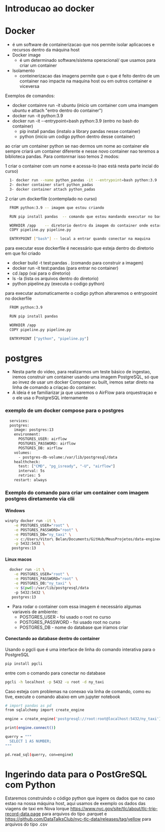 # Introducao ao docker

# Docker
- é um software de containerizacao que nos permite  isolar aplicacoes e recursos dentro da máquina host
- Docker image 
  - é um determinado software/sistema operacional/ que usamos para criar um container
- Isolamento
  - conteinerizacao das imagens permite que o que é feito dentro de um container nao impacte na maquina host ou em outros container e viceversa

Exemplos de comandos:
  - docker containre run -it ubuntu (inicio um container com uma imamgem ubuntu e attach "entro dentro do container")
  - docker run -it python:3.9
  - docker run -it --entrypoint=bash python:3.9 (entro no bash do container)
    - pip install pandas (instalo a library pandas nesse container)
    - python (inicio um codigo python dentro desse container)

ao criar um container python se nao dermos um nome ao container ele sempre criará um container diferente e nesse novo container nao teremos a biblioteca pandas.
Para contonrnar isso temos 2 modos:

1 criar o container com um nome e acessa-lo (nao está nesta parte incial do curso)
```bash
  1- docker run --name python_pandas -it --entrypoint=bash python:3.9
  2- docker container start python_padas
  3- docker container attach python_padas
```
2 criar um dockerfile (contemplado no curso)
```bash  
  FROM python:3.9 -- imagem que estou criando

  RUN pip install pandas  -- comando que estou mandando executar no bash

  WORKDIR /app    -- diretorio dentro da imagem do container onde estarei copiando o arquivo da pipeline
  COPY pipeline.py pipeline.py

  ENTRYPOINT ["bash"] -- local a entrar quando conectar na maquina
```
para executar esse dockerfile é necessário que esteja dentro do diretorio em que foi criado
  * docker build -t test:pandas . (comando para construir a imagem)
  * docker run -it test:pandas (para entrar no container)
  * cd /app (vai para o diretorio)
  * ls -la (lista os arquivos dentro do diretorio)
  * python pipeline.py (executa o codigo python)


para executar automaticamente o codigo python alteraremos o entrypooint no dockerfile
```bash
  FROM python:3.9

  RUN pip install pandas

  WORKDIR /app
  COPY pipeline.py pipeline.py

  ENTRYPOINT ["python", "pipeline.py"]
```
# postgres
  - Nesta parte do video, para realizarmos um teste básico de ingestao, iremos construir um container usando uma imagem PostgreSQL, só que ao invez de usar um docker Composer ou built, iremos setar direto na linha de comando a criaçao do container.
  - A ideia é se familiarizar ja que usaremos o AirFlow para orquestraçao e o ele usa o PostgreSQL internamente

### exemplo de um docker compose para o postgres

```bash
  services:
  postgres:
    image: postgres:13
    environment:
      POSTGRES_USER: airflow
      POSTGRES_PASSWORD: airflow
      POSTGRES_DB: airflow
    volumes:
      - postgres-db-volume:/var/lib/postgresql/data
    healthcheck:
      test: ["CMD", "pg_isready", "-U", "airflow"]
      interval: 5s
      retries: 5
    restart: always
```

### Exemplo do comando para criar um container com imagem postgres diretamente via clii
#### Windows
```bash
winpty docker run -it \
    -e POSTGRES_USER="root" \
    -e POSTGRES_PASSWORD="root" \
    -e POSTGRES_DB="ny_taxi" \
    -v c:/Users/Vitor\ Belan/Documents/GitHub/MeusProjetos/data-engineering-zoomcamp/data-engineering-zoomcamp/week1_setup/docker_sql/ny_taxi_postgres_data:/var/lib/postgresql/data \
    -p 5432:5432 \
   postgres:13

```
#### Linux macos
```bash
  docker run -it \
    -e POSTGRES_USER="root" \
    -e POSTGRES_PASSWORD="root" \
    -e POSTGRES_DB:"ny_taxi" \
    -v $(pwd):/var/lib/postgresql/data
    -p 5432:5432 \
   postgres:13

```
* Para rodar o container com essa imagem é necessário algumas variaveis de ambiente:
  * POSTGRES_USER - foi usado o root no curso
  * POSTGRES_PASSWORD - foi usado root no curso
  * POSTGRES_DB - nome do database que iriamos criar

#### Conectando ao database dentro do container

Usando o pgcli que é  uma interface de linha do comando interativa para o PostgreSQL

```bash
pip install pgcli
```
entre com o comando para conectar no database

```bash
pgcli -h localhost -p 5432 -u root -d ny_taxi
```

Caso esteja com problemas na conexao via linha de comando, como eu tive, execute o comando abaixo em um jupyter notebook

```bash
# import pandas as pd
from sqlalchemy import create_engine

engine = create_engine('postgresql://root:root@localhost:5432/ny_taxi')

print(engine.connect())

querry = """ 
  SELECT 1 AS NUMBER;
"""

pd.read_sql(querry, con=engine)
```

# Ingerindo data para o PostGreSQL com Python

Estaremos construindo o código python que ingere os dados que no caso estao na nossa máquina host, aqui usamos de exemplo os dados das viagens de taxi em Nova Iorque https://www.nyc.gov/site/tlc/about/tlc-trip-record-data.page para arquivos do tipo .parquet e https://github.com/DataTalksClub/nyc-tlc-data/releases/tag/yellow para arquivos do tipo .csv